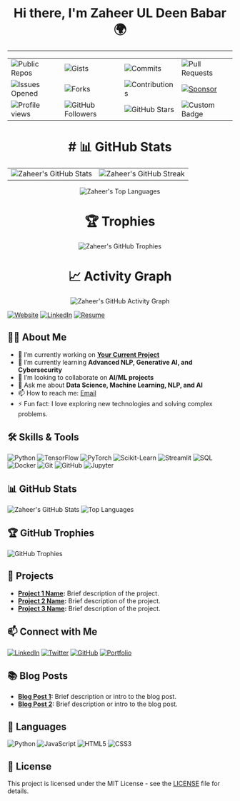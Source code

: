 <h1 align="center">Hi there, I'm Zaheer UL Deen Babar 🌍</h1>

-----------------------------------------------------------------------------------------------------------------------------------------------------------------------------

<p align="center">
  <table>
    <tr>
      <td><img src="https://img.shields.io/badge/Public%20Repos-ZaheerUDin957-blue?logo=github" alt="Public Repos" /></td>
      <td><img src="https://img.shields.io/badge/Gists-ZaheerUDin957-orange?logo=github" alt="Gists" /></td>
      <td><img src="https://img.shields.io/badge/Commits%20This%20Year-ZaheerUDin957-green?logo=github" alt="Commits" /></td>
      <td><img src="https://img.shields.io/badge/Pull%20Requests-ZaheerUDin957-red?logo=github" alt="Pull Requests" /></td>
    </tr>
    <tr>
      <td><img src="https://img.shields.io/badge/Issues%20Opened-ZaheerUDin957-yellow?logo=github" alt="Issues Opened" /></td>
      <td><img src="https://img.shields.io/badge/Forks-ZaheerUDin957-lightgrey?logo=github" alt="Forks" /></td>
      <td><img src="https://custom-icon-badges.herokuapp.com/badge/Contributions-ZaheerUDin957-green?logo=github" alt="Contributions" /></td>
      <td>
        <a href="https://github.com/sponsors/ZaheerUDin957">
          <img src="https://img.shields.io/badge/Sponsor-ZaheerUDin957-brightgreen?logo=github-sponsors" alt="Sponsor" />
        </a>
      </td>
    </tr>
        <tr>
      <td><img src="https://komarev.com/ghpvc/?username=ZaheerUDin957&color=blueviolet&style=flat-square" alt="Profile views" /></td>
      <td><img src="https://img.shields.io/github/followers/ZaheerUDin957?label=Followers&style=flat-square&color=green" alt="GitHub Followers" /></td>
      <td><img src="https://img.shields.io/github/stars/ZaheerUDin957?label=Stars&style=flat-square&color=yellow" alt="GitHub Stars" /></td>
      <td><img src="https://img.shields.io/badge/Custom-Badge-red" alt="Custom Badge" /></td>
    </tr>
  </table>
</p>




<h1 align="center"># 📊 GitHub Stats</h1>

<p align="center">
  <table>
    <tr>
      <td><img src="https://github-readme-stats.vercel.app/api?username=ZaheerUDin957&show_icons=true&theme=radical" alt="Zaheer's GitHub Stats" /></td>
      <td><img src="https://github-readme-streak-stats.herokuapp.com/?user=ZaheerUDin957&theme=radical" alt="Zaheer's GitHub Streak" /></td>
    </tr>
  </table>
</p>


<p align="center">
  <img src="https://github-readme-stats.vercel.app/api/top-langs/?username=ZaheerUDin957&layout=compact&theme=radical" alt="Zaheer's Top Languages" />
</p>

<h1 align="center">🏆 Trophies</h1>
<p align="center">
  <img src="https://github-profile-trophy.vercel.app/?username=ZaheerUDin957&theme=radical" alt="Zaheer's GitHub Trophies" />
</p>
<h1 align="center">📈 Activity Graph</h1>
<p align="center">
  <img src="https://github-readme-activity-graph.vercel.app/graph?username=ZaheerUDin957&bg_color=1a1b27&color=ffffff&line=ff7f50&point=ffffff&area=true&hide_border=true" alt="Zaheer's GitHub Activity Graph" />
</p>

[![Website](https://img.shields.io/badge/Website-Visit-blue)](https://yourwebsite.com)
[![LinkedIn](https://img.shields.io/badge/LinkedIn-Connect-blue?style=flat&logo=linkedin)](https://www.linkedin.com/in/zaheer-10/)
[![Resume](https://img.shields.io/badge/Resume-Download-blue)](https://yourwebsite.com/resume.pdf)

## 👨‍💻 About Me

- 🔭 I’m currently working on **[Your Current Project](https://github.com/Zaheer-10/YourCurrentProject)**
- 🌱 I’m currently learning **Advanced NLP, Generative AI, and Cybersecurity**
- 👯 I’m looking to collaborate on **AI/ML projects**
- 💬 Ask me about **Data Science, Machine Learning, NLP, and AI**
- 📫 How to reach me: [Email](mailto:zaheer@example.com)
- ⚡ Fun fact: I love exploring new technologies and solving complex problems.

## 🛠️ Skills & Tools

![Python](https://img.shields.io/badge/Python-3776AB?style=flat&logo=python&logoColor=white)
![TensorFlow](https://img.shields.io/badge/TensorFlow-FF6F00?style=flat&logo=tensorflow&logoColor=white)
![PyTorch](https://img.shields.io/badge/PyTorch-EE4C2C?style=flat&logo=pytorch&logoColor=white)
![Scikit-Learn](https://img.shields.io/badge/Scikit--Learn-F7931E?style=flat&logo=scikit-learn&logoColor=white)
![Streamlit](https://img.shields.io/badge/Streamlit-FF4B4B?style=flat&logo=streamlit&logoColor=white)
![SQL](https://img.shields.io/badge/SQL-4479A1?style=flat&logo=sql&logoColor=white)
![Docker](https://img.shields.io/badge/Docker-2496ED?style=flat&logo=docker&logoColor=white)
![Git](https://img.shields.io/badge/Git-F05032?style=flat&logo=git&logoColor=white)
![GitHub](https://img.shields.io/badge/GitHub-181717?style=flat&logo=github&logoColor=white)
![Jupyter](https://img.shields.io/badge/Jupyter-F37626?style=flat&logo=jupyter&logoColor=white)

## 📊 GitHub Stats

![Zaheer's GitHub Stats](https://github-readme-stats.vercel.app/api?username=Zaheer-10&show_icons=true&theme=radical)
![Top Languages](https://github-readme-stats.vercel.app/api/top-langs/?username=Zaheer-10&layout=compact&theme=radical)

## 🏆 GitHub Trophies

![GitHub Trophies](https://github-profile-trophy.vercel.app/?username=Zaheer-10&theme=onedark&no-frame=true&margin-w=15)

## 🚀 Projects

- **[Project 1 Name](https://github.com/Zaheer-10/Project1):** Brief description of the project.
- **[Project 2 Name](https://github.com/Zaheer-10/Project2):** Brief description of the project.
- **[Project 3 Name](https://github.com/Zaheer-10/Project3):** Brief description of the project.

## 📫 Connect with Me

[![LinkedIn](https://img.shields.io/badge/LinkedIn-Connect-blue?style=flat&logo=linkedin)](https://www.linkedin.com/in/zaheer-10/)
[![Twitter](https://img.shields.io/twitter/follow/twitter_handle?style=social)](https://twitter.com/twitter_handle)
[![GitHub](https://img.shields.io/github/followers/Zaheer-10?style=social)](https://github.com/Zaheer-10)
[![Portfolio](https://img.shields.io/badge/Portfolio-Visit-blue)](https://yourwebsite.com)

## 📚 Blog Posts

- **[Blog Post 1](https://yourwebsite.com/blog-post-1):** Brief description or intro to the blog post.
- **[Blog Post 2](https://yourwebsite.com/blog-post-2):** Brief description or intro to the blog post.

## 💬 Languages

![Python](https://img.shields.io/badge/Python-3776AB?style=flat&logo=python&logoColor=white)
![JavaScript](https://img.shields.io/badge/JavaScript-F7DF1E?style=flat&logo=javascript&logoColor=black)
![HTML5](https://img.shields.io/badge/HTML5-E34F26?style=flat&logo=html5&logoColor=white)
![CSS3](https://img.shields.io/badge/CSS3-1572B6?style=flat&logo=css3&logoColor=white)

## 📄 License

This project is licensed under the MIT License - see the [LICENSE](LICENSE) file for details.
